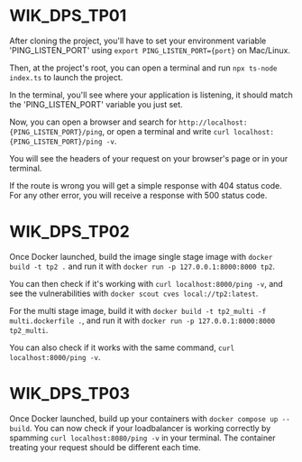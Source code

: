 # WIK_DPS_TP01

After cloning the project, you'll have to set your environment variable 'PING_LISTEN_PORT' using ```export PING_LISTEN_PORT={port}``` on Mac/Linux.

Then, at the project's root, you can open a terminal and run ```npx ts-node index.ts``` to launch the project.

In the terminal, you'll see where your application is listening, it should match the 'PING_LISTEN_PORT' variable you just set.

Now, you can open a browser and search for ```http://localhost:{PING_LISTEN_PORT}/ping```, or open a terminal and write ```curl localhost:{PING_LISTEN_PORT}/ping -v```.

You will see the headers of your request on your browser's page or in your terminal.

If the route is wrong you will get a simple response with 404 status code. For any other error, you will receive a response with 500 status code.


# WIK_DPS_TP02

Once Docker launched, build the image single stage image with ```docker build -t tp2 .``` and run it with ```docker run -p 127.0.0.1:8000:8000 tp2```.

You can then check if it's working with ```curl localhost:8000/ping -v```, and see the vulnerabilities with ```docker scout cves local://tp2:latest```.

For the multi stage image, build it with ```docker build -t tp2_multi -f multi.dockerfile .```, and run it with ```docker run -p 127.0.0.1:8000:8000 tp2_multi```.

You can also check if it works with the same command, ```curl localhost:8000/ping -v```.


# WIK_DPS_TP03

Once Docker launched, build up your containers with ```docker compose up --build```. You can now check if your loadbalancer is working correctly by spamming ```curl localhost:8080/ping -v``` in your terminal. The container treating your request should be different each time.


